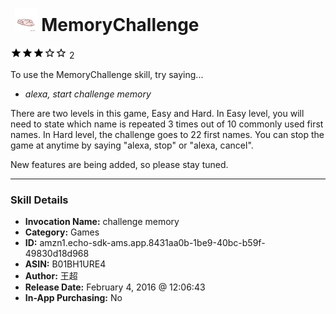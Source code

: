 # &nbsp;<img src="skill_icon" alt="MemoryChallenge icon" width="36"> MemoryChallenge
![3 stars](../../images/ic_star_black_18dp_1x.png)![3 stars](../../images/ic_star_black_18dp_1x.png)![3 stars](../../images/ic_star_black_18dp_1x.png)![3 stars](../../images/ic_star_border_black_18dp_1x.png)![3 stars](../../images/ic_star_border_black_18dp_1x.png) 2

To use the MemoryChallenge skill, try saying...

* *alexa, start challenge memory*

There are two levels in this game, Easy and Hard.
In Easy level, you will need to state which name is repeated 3 times out of 10 commonly used first names. In Hard level, the challenge goes to 22 first names.
You can stop the game at anytime by saying "alexa, stop" or "alexa, cancel".

New features are being added, so please stay tuned.

***

### Skill Details

* **Invocation Name:** challenge memory
* **Category:** Games
* **ID:** amzn1.echo-sdk-ams.app.8431aa0b-1be9-40bc-b59f-49830d18d968
* **ASIN:** B01BH1URE4
* **Author:** 王超
* **Release Date:** February 4, 2016 @ 12:06:43
* **In-App Purchasing:** No
